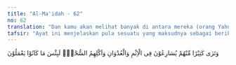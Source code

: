 ```yaml
---
title: "Al-Ma'idah - 62"
no: 62
translation: "Dan kamu akan melihat banyak di antara mereka (orang Yahudi) berlomba dalam berbuat dosa, permusuhan dan memakan yang haram. Sungguh, sangat buruk apa yang mereka perbuat."
tafsir: "Ayat ini menjelaskan pula sesuatu yang maksudnya sebagai berikut: \"Dan engkau ya Muhammad, akan melihat banyak di antara orang-orang Yahudi menjadikan agamamu sebagai bahan ejekan dan permainan. Mereka segera melanjutkan dan meneruskan perbuatan dosa dan permusuhan, dengan perkataan, seperti mengejek, menghina, membohong dan sebagainya. Selain itu mereka senantiasa makan yang haram, seperti riba, uang suap, korupsi dan sebagainya.\n\nSelanjutnya Allah berfirman yang maksudnya: \"Sesungguhnya amat buruklah apa yang telah mereka kerjakan itu\", karena pada hakikatnya mereka telah menenggelamkan diri sendiri ke dalam lautan kejahatan yang tidak berpantai, sehingga mereka tidak dapat ditolong lagi."
---
```


وَتَرٰى كَثِيْرًا مِّنْهُمْ يُسَارِعُوْنَ فِى الْاِثْمِ وَالْعُدْوَانِ وَاَكْلِهِمُ السُّحْتَۗ  لَبِئْسَ مَا كَانُوْا يَعْمَلُوْنَ
